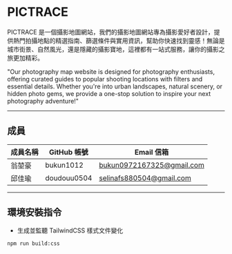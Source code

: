# PICTRACE

PICTRACE 是一個攝影地圖網站，我們的攝影地圖網站專為攝影愛好者設計，提供熱門拍攝地點的精選指南、篩選條件與實用資訊，幫助你快速找到靈感！無論是城市街景、自然風光，還是隱藏的攝影寶地，這裡都有一站式服務，讓你的攝影之旅更加精彩。

"Our photography map website is designed for photography enthusiasts, offering curated guides to popular shooting locations with filters and essential details. Whether you're into urban landscapes, natural scenery, or hidden photo gems, we provide a one-stop solution to inspire your next photography adventure!"

---

## 成員

| 成員名稱 | GitHub 帳號 | Email 信箱                |
| -------- | ----------- | ------------------------- |
| 翁堃豪   | bukun1012   | bukun0972167325@gmail.com |
| 邱佳瑜   | doudouu0504 | selinafs880504@gmail.com  |

---

## 環境安裝指令

- 生成並監聽 TailwindCSS 樣式文件變化

```
npm run build:css
```
